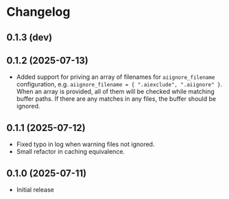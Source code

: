 # Changelog

## 0.1.3 (dev)

## 0.1.2 (2025-07-13)

- Added support for priving an array of filenames for `aiignore_filename`
  configuration, e.g. `aiignore_filename = { ".aiexclude", ".aiignore" }`. When
  an array is provided, all of them will be checked while matching buffer
  paths. If there are any matches in any files, the buffer should be ignored.

## 0.1.1 (2025-07-12)

- Fixed typo in log when warning files not ignored.
- Small refactor in caching equivalence.

## 0.1.0 (2025-07-11)

- Initial release
